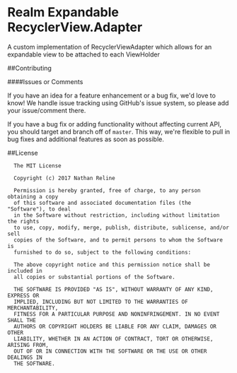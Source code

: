 # Realm Expandable RecyclerView.Adapter

A custom implementation of RecyclerViewAdapter which allows for an expandable view to be attached to each ViewHolder

##Contributing

####Issues or Comments

If you have an idea for a feature enhancement or a bug fix, we'd love to know! We handle issue tracking using GitHub's issue system, so please add your issue/comment there.

If you have a bug fix or adding functionality without affecting current API, you should target and branch off of `master`. This way, we're flexible to pull in bug fixes and additional features as soon as possible.

##License

      The MIT License
      
      Copyright (c) 2017 Nathan Reline
      
      Permission is hereby granted, free of charge, to any person obtaining a copy
      of this software and associated documentation files (the "Software"), to deal
      in the Software without restriction, including without limitation the rights
      to use, copy, modify, merge, publish, distribute, sublicense, and/or sell
      copies of the Software, and to permit persons to whom the Software is
      furnished to do so, subject to the following conditions:
      
      The above copyright notice and this permission notice shall be included in
      all copies or substantial portions of the Software.
      
      THE SOFTWARE IS PROVIDED "AS IS", WITHOUT WARRANTY OF ANY KIND, EXPRESS OR
      IMPLIED, INCLUDING BUT NOT LIMITED TO THE WARRANTIES OF MERCHANTABILITY,
      FITNESS FOR A PARTICULAR PURPOSE AND NONINFRINGEMENT. IN NO EVENT SHALL THE
      AUTHORS OR COPYRIGHT HOLDERS BE LIABLE FOR ANY CLAIM, DAMAGES OR OTHER
      LIABILITY, WHETHER IN AN ACTION OF CONTRACT, TORT OR OTHERWISE, ARISING FROM,
      OUT OF OR IN CONNECTION WITH THE SOFTWARE OR THE USE OR OTHER DEALINGS IN
      THE SOFTWARE.
